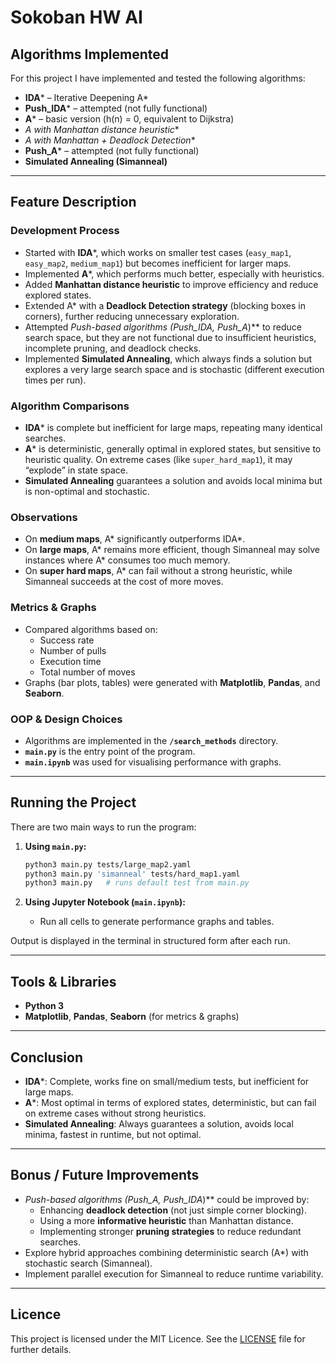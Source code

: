 # Sokoban HW AI

## Algorithms Implemented

For this project I have implemented and tested the following algorithms:

- **IDA*** – Iterative Deepening A*  
- **Push_IDA*** – attempted (not fully functional)  
- **A*** – basic version (h(n) = 0, equivalent to Dijkstra)  
- **A* with Manhattan distance heuristic**  
- **A* with Manhattan + Deadlock Detection**  
- **Push_A*** – attempted (not fully functional)  
- **Simulated Annealing (Simanneal)**  

---

## Feature Description

### Development Process
- Started with **IDA***, which works on smaller test cases (`easy_map1`, `easy_map2`, `medium_map1`) but becomes inefficient for larger maps.  
- Implemented **A***, which performs much better, especially with heuristics.  
- Added **Manhattan distance heuristic** to improve efficiency and reduce explored states.  
- Extended A* with a **Deadlock Detection strategy** (blocking boxes in corners), further reducing unnecessary exploration.  
- Attempted **Push-based algorithms (Push_IDA*, Push_A*)** to reduce search space, but they are not functional due to insufficient heuristics, incomplete pruning, and deadlock checks.  
- Implemented **Simulated Annealing**, which always finds a solution but explores a very large search space and is stochastic (different execution times per run).  

### Algorithm Comparisons
- **IDA*** is complete but inefficient for large maps, repeating many identical searches.  
- **A*** is deterministic, generally optimal in explored states, but sensitive to heuristic quality. On extreme cases (like `super_hard_map1`), it may “explode” in state space.  
- **Simulated Annealing** guarantees a solution and avoids local minima but is non-optimal and stochastic.  

### Observations
- On **medium maps**, A* significantly outperforms IDA*.  
- On **large maps**, A* remains more efficient, though Simanneal may solve instances where A* consumes too much memory.  
- On **super hard maps**, A* can fail without a strong heuristic, while Simanneal succeeds at the cost of more moves.  

### Metrics & Graphs
- Compared algorithms based on:
  - Success rate  
  - Number of pulls  
  - Execution time  
  - Total number of moves  
- Graphs (bar plots, tables) were generated with **Matplotlib**, **Pandas**, and **Seaborn**.  

### OOP & Design Choices
- Algorithms are implemented in the **`/search_methods`** directory.  
- **`main.py`** is the entry point of the program.  
- **`main.ipynb`** was used for visualising performance with graphs.  

---

## Running the Project

There are two main ways to run the program:

1. **Using `main.py`:**
   ```bash
   python3 main.py tests/large_map2.yaml
   python3 main.py 'simanneal' tests/hard_map1.yaml
   python3 main.py   # runs default test from main.py
   ```

2. **Using Jupyter Notebook (`main.ipynb`):**
   - Run all cells to generate performance graphs and tables.  

Output is displayed in the terminal in structured form after each run.  

---

## Tools & Libraries
- **Python 3**  
- **Matplotlib**, **Pandas**, **Seaborn** (for metrics & graphs)  

---

## Conclusion
- **IDA***: Complete, works fine on small/medium tests, but inefficient for large maps.  
- **A***: Most optimal in terms of explored states, deterministic, but can fail on extreme cases without strong heuristics.  
- **Simulated Annealing**: Always guarantees a solution, avoids local minima, fastest in runtime, but not optimal.  

---

## Bonus / Future Improvements
- **Push-based algorithms (Push_A*, Push_IDA*)** could be improved by:  
  - Enhancing **deadlock detection** (not just simple corner blocking).  
  - Using a more **informative heuristic** than Manhattan distance.  
  - Implementing stronger **pruning strategies** to reduce redundant searches.   
- Explore hybrid approaches combining deterministic search (A*) with stochastic search (Simanneal).  
- Implement parallel execution for Simanneal to reduce runtime variability.  

---

## Licence
This project is licensed under the MIT Licence. See the [LICENSE](./LICENSE) file for further details.  
